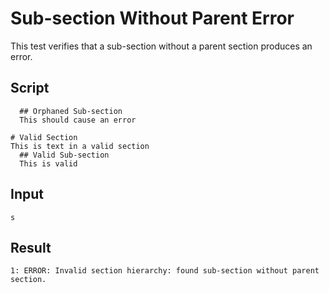# Sub-section Without Parent Error

This test verifies that a sub-section without a parent section produces an error.

## Script
```cuentitos
  ## Orphaned Sub-section
  This should cause an error

# Valid Section
This is text in a valid section
  ## Valid Sub-section
  This is valid
```

## Input
```input
s
```

## Result
```result
1: ERROR: Invalid section hierarchy: found sub-section without parent section.
```
